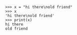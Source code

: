     >>> x = "hi there\nold friend"
    >>> x
    'hi there\nold friend'
    >>> print(x)
    hi there
    old friend

